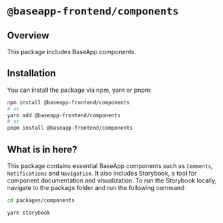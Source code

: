 # **`@baseapp-frontend/components`**

## **Overview**

This package includes BaseApp components.

## **Installation**
You can install the package via npm, yarn or pnpm:

```bash
npm install @baseapp-frontend/components
# or
yarn add @baseapp-frontend/components
# or
pnpm install @baseapp-frontend/components
```

## **What is in here?**
This package contains essential BaseApp components such as `Comments`, `Notifications` and `Navigation`. It also includes Storybook, a tool for component documentation and visualization. To run the Storybook locally, navigate to the package folder and run the following command:

```bash
cd packages/components

yarn storybook
```
